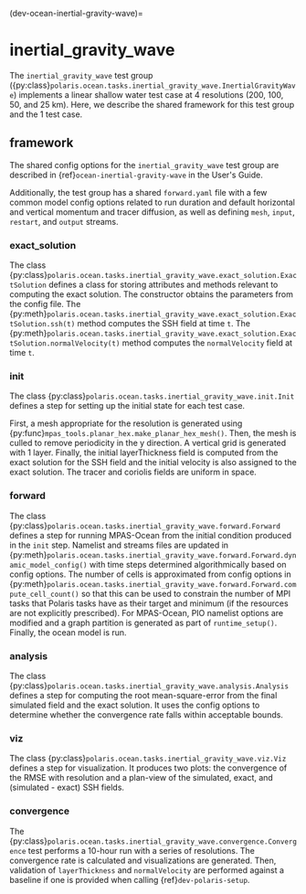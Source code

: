 (dev-ocean-inertial-gravity-wave)= 

# inertial_gravity_wave

The `inertial_gravity_wave` test group
({py:class}`polaris.ocean.tasks.inertial_gravity_wave.InertialGravityWave`)
implements a linear shallow water test case at 4 resolutions (200, 100, 50, and
25 km). Here, we describe the shared framework for this test group and the 1
test case.

## framework

The shared config options for the `inertial_gravity_wave` test group are
described in {ref}`ocean-inertial-gravity-wave` in the User's Guide.

Additionally, the test group has a shared `forward.yaml` file with a few common
model config options related to run duration and default horizontal  and
vertical momentum and tracer diffusion, as well as defining `mesh`, `input`,
`restart`, and `output` streams.

### exact_solution

The class
{py:class}`polaris.ocean.tasks.inertial_gravity_wave.exact_solution.ExactSolution`
defines a class for storing attributes and methods relevant to computing the
exact solution.  The constructor obtains the parameters from the config file.
The
{py:meth}`polaris.ocean.tasks.inertial_gravity_wave.exact_solution.ExactSolution.ssh(t)`
method computes the SSH field at time `t`.  The
{py:meth}`polaris.ocean.tasks.inertial_gravity_wave.exact_solution.ExactSolution.normalVelocity(t)`
method computes the `normalVelocity` field at time `t`.

### init

The class
{py:class}`polaris.ocean.tasks.inertial_gravity_wave.init.Init`
defines a step for setting up the initial state for each test case.

First, a mesh appropriate for the resolution is generated using
{py:func}`mpas_tools.planar_hex.make_planar_hex_mesh()`.  Then, the mesh is
culled to remove periodicity in the y direction.  A vertical grid is generated
with 1 layer.  Finally, the initial layerThickness field is computed from the
exact solution for the SSH field and the initial velocity is also assigned to
the exact solution. The tracer and coriolis fields are uniform in space.

### forward

The class {py:class}`polaris.ocean.tasks.inertial_gravity_wave.forward.Forward`
defines a step for running MPAS-Ocean from the initial condition produced in the
`init` step.  Namelist and streams files are updated in
{py:meth}`polaris.ocean.tasks.inertial_gravity_wave.forward.Forward.dynamic_model_config()`
with time steps determined algorithmically based on config options.  The number
of cells is approximated from config options in
{py:meth}`polaris.ocean.tasks.inertial_gravity_wave.forward.Forward.compute_cell_count()`
so that this can be used to constrain the number of MPI tasks that Polaris 
tasks have as  their target and minimum (if the resources are not explicitly 
prescribed).  For MPAS-Ocean, PIO namelist options are modified and a graph 
partition is generated as part of `runtime_setup()`.  Finally, the ocean model 
is run.

### analysis

The class
{py:class}`polaris.ocean.tasks.inertial_gravity_wave.analysis.Analysis` defines
a step for computing the root mean-square-error from the final simulated field
and the exact solution. It uses the config options to determine whether the
convergence rate falls within acceptable bounds.

### viz

The class {py:class}`polaris.ocean.tasks.inertial_gravity_wave.viz.Viz` defines
a step for visualization. It produces two plots: the convergence of the RMSE
with resolution and a plan-view of the simulated, exact, and (simulated - exact)
SSH fields.

### convergence

The
{py:class}`polaris.ocean.tasks.inertial_gravity_wave.convergence.Convergence`
test performs a 10-hour run with a series of resolutions.  The convergence rate
is calculated and visualizations are generated.  Then, validation of
`layerThickness` and `normalVelocity` are performed against a baseline if one is
provided when calling {ref}`dev-polaris-setup`.

